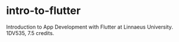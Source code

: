 # intro-to-flutter
Introduction to App Development with Flutter at Linnaeus University. 1DV535, 7.5 credits.
